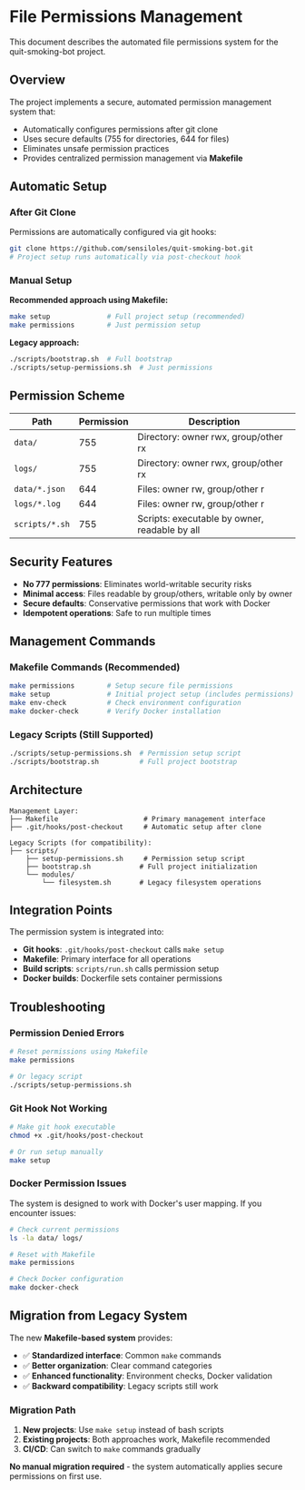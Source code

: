 # File Permissions Management

This document describes the automated file permissions system for the quit-smoking-bot project.

## Overview

The project implements a secure, automated permission management system that:
- Automatically configures permissions after git clone
- Uses secure defaults (755 for directories, 644 for files)
- Eliminates unsafe permission practices
- Provides centralized permission management via **Makefile**

## Automatic Setup

### After Git Clone
Permissions are automatically configured via git hooks:
```bash
git clone https://github.com/sensiloles/quit-smoking-bot.git
# Project setup runs automatically via post-checkout hook
```

### Manual Setup
**Recommended approach using Makefile:**
```bash
make setup              # Full project setup (recommended)
make permissions        # Just permission setup
```

**Legacy approach:**
```bash
./scripts/bootstrap.sh  # Full bootstrap
./scripts/setup-permissions.sh  # Just permissions
```

## Permission Scheme

| Path | Permission | Description |
|------|------------|-------------|
| `data/` | 755 | Directory: owner rwx, group/other rx |
| `logs/` | 755 | Directory: owner rwx, group/other rx |
| `data/*.json` | 644 | Files: owner rw, group/other r |
| `logs/*.log` | 644 | Files: owner rw, group/other r |
| `scripts/*.sh` | 755 | Scripts: executable by owner, readable by all |

## Security Features

- **No 777 permissions**: Eliminates world-writable security risks
- **Minimal access**: Files readable by group/others, writable only by owner
- **Secure defaults**: Conservative permissions that work with Docker
- **Idempotent operations**: Safe to run multiple times

## Management Commands

### Makefile Commands (Recommended)
```bash
make permissions        # Setup secure file permissions
make setup              # Initial project setup (includes permissions)
make env-check          # Check environment configuration
make docker-check       # Verify Docker installation
```

### Legacy Scripts (Still Supported)
```bash
./scripts/setup-permissions.sh  # Permission setup script
./scripts/bootstrap.sh          # Full project bootstrap
```

## Architecture

```
Management Layer:
├── Makefile                     # Primary management interface
├── .git/hooks/post-checkout     # Automatic setup after clone

Legacy Scripts (for compatibility):
├── scripts/
    ├── setup-permissions.sh     # Permission setup script
    ├── bootstrap.sh            # Full project initialization
    └── modules/
        └── filesystem.sh       # Legacy filesystem operations
```

## Integration Points

The permission system is integrated into:
- **Git hooks**: `.git/hooks/post-checkout` calls `make setup`
- **Makefile**: Primary interface for all operations
- **Build scripts**: `scripts/run.sh` calls permission setup
- **Docker builds**: Dockerfile sets container permissions

## Troubleshooting

### Permission Denied Errors
```bash
# Reset permissions using Makefile
make permissions

# Or legacy script
./scripts/setup-permissions.sh
```

### Git Hook Not Working
```bash
# Make git hook executable
chmod +x .git/hooks/post-checkout

# Or run setup manually
make setup
```

### Docker Permission Issues
The system is designed to work with Docker's user mapping. If you encounter issues:
```bash
# Check current permissions
ls -la data/ logs/

# Reset with Makefile
make permissions

# Check Docker configuration
make docker-check
```

## Migration from Legacy System

The new **Makefile-based system** provides:
- ✅ **Standardized interface**: Common `make` commands
- ✅ **Better organization**: Clear command categories
- ✅ **Enhanced functionality**: Environment checks, Docker validation
- ✅ **Backward compatibility**: Legacy scripts still work

### Migration Path
1. **New projects**: Use `make setup` instead of bash scripts
2. **Existing projects**: Both approaches work, Makefile recommended
3. **CI/CD**: Can switch to `make` commands gradually

**No manual migration required** - the system automatically applies secure permissions on first use. 